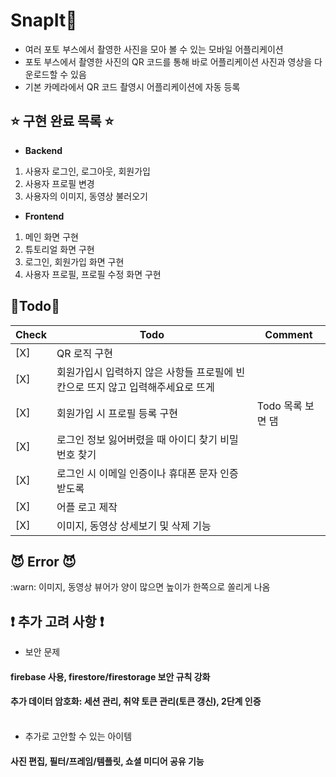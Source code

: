 # SnapIt📸

- 여러 포토 부스에서 촬영한 사진을 모아 볼 수 있는 모바일 어플리케이션
- 포토 부스에서 촬영한 사진의 QR 코드를 통해 바로 어플리케이션 사진과 영상을 다운로드할 수 있음
- 기본 카메라에서 QR 코드 촬영시 어플리케이션에 자동 등록

## :star: 구현 완료 목록 :star:
- **Backend**
1. 사용자 로그인, 로그아웃, 회원가입
2. 사용자 프로필 변경
3. 사용자의 이미지, 동영상 불러오기

- **Frontend**
1. 메인 화면 구현
2. 튜토리얼 화면 구현
3. 로그인, 회원가입 화면 구현
4. 사용자 프로필, 프로필 수정 화면 구현

## 🩵Todo🩵
|Check|Todo|Comment|
|--|--|--|
|[X]|QR 로직 구현||
|[X]|회원가입시 입력하지 않은 사항들 프로필에 빈칸으로 뜨지 않고 입력해주세요로 뜨게||
|[X]|회원가입 시 프로필 등록 구현|Todo 목록 보면 댐|
|[X]|로그인 정보 잃어버렸을 때 아이디 찾기 비밀번호 찾기|
|[X]|로그인 시 이메일 인증이나 휴대폰 문자 인증 받도록|
|[X]|어플 로고 제작|
|[X]|이미지, 동영상 상세보기 및 삭제 기능|

## :smiling_imp: Error :smiling_imp:
:warn: 이미지, 동영상 뷰어가 양이 많으면 높이가 한쪽으로 쏠리게 나옴

## :exclamation: 추가 고려 사항 :exclamation:
- 보안 문제 <br>
#### firebase 사용, firestore/firestorage 보안 규칙 강화 <br>
#### 추가 데이터 암호화: 세션 관리, 취약 토큰 관리(토큰 갱신), 2단계 인증 <br><br>
- 추가로 고안할 수 있는 아이템 <br>
#### 사진 편집, 필터/프레임/템플릿, 쇼셜 미디어 공유 기능 <br>